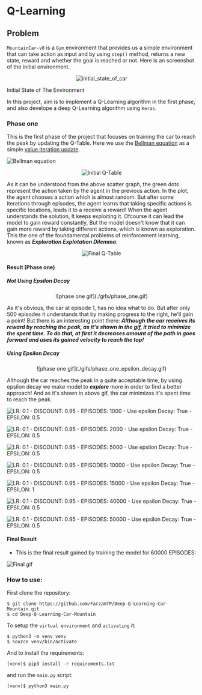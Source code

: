 # Q-Learning

## Problem
`MountainCar-v0` is a `Gym` environment that provides us a simple environment that can take action as input and by using `step()` method, returns a new state, reward and whether the goal is reached or not.
Here is an screenshot of the initial environment.
<p align='center'>
  <img src='./images/initial_state.png' alt='initial_state_of_car'>
  <p>Initial State of The Environment</p>
</p>

In this project, aim is to implement a Q-Learning algorithm in the first phase, and also develope a deep Q-Learning algorithm using `Keras`.

### Phase one
This is the first phase of the project that focuses on training the car to reach the peak by updating the Q-Table.
Here we use the [Bellman equation](https://en.wikipedia.org/wiki/Bellman_equation) as a simple [value iteration update](https://en.wikipedia.org/wiki/Markov_decision_process#Value_iteration).

![Bellman equation](./images/Bellman-Equation.svg)

<p align='center'>
  <img src='./graphs/LR:%200.1%20-%20DISCOUNT:%200.95%20-%20EPISODES:%201000%20-%20Use%20epsilon%20Decay:%20True%20-%20EPSILON:%200.5.png' alt='Initial Q-Table'>
</p>

As it can be understood from the above scatter graph, the green dots represent the action taken by the agent in the previous action. In the plot, the agent chooses a action which is almost random.
But after some iterations through episodes, the agent learns that taking specific actions is specific locations, leads it to a receive a reward!
When the agent understands the solution, It keeps exploiting it. Ofcourse it can lead the model to gain reward constantly, But the model doesn't know that it can gain more reward by taking different actions, which is known as exploration.
This the one of the foundamental problems of reinforcement learning, known as ***Exploration Explotation Dilemma***.


<p align='center'>
  <img src='./graphs/LR:%200.1%20-%20DISCOUNT:%200.95%20-%20EPISODES:%2060000%20-%20Use%20epsilon%20Decay:%20True%20-%20EPSILON:%200.5.png' alt='Final Q-Table'>
</p>

#### Result (Phase one)
##### Not Using Epsilon Decay
<p align='center'>
  ![phase one gif](./gifs/phase_one.gif)
</p>

As it's obvious, the car at episode 1, has no idea what to do. But after only 500 episodes 
it understands that by making progress to the right, he'll gain a point!
But there is an interesting point there:
***Although the car receives its reward by reaching the peak, as it's shown in the gif, it tried to minimize the spent time. To do that, at first it decreases amount of the path in goes forward and uses its gained velocity to reach the top!***

##### Using Epsilon Decay

<p align='center'>
  ![phase one gif](./gifs/phase_one_epsilon_decay.gif)
</p>


Although the car reaches the peak in a quite acceptable time, by using epsilon decay we make model to ***explore*** more in order to find a better approach!
And as it's shown in above gif, the car minimizes it's spent time to reach the peak.


![LR: 0.1 - DISCOUNT: 0.95 - EPISODES: 1000 - Use epsilon Decay: True - EPSILON: 0.5](./plots/LR:%200.05%20-%20DISCOUNT:%200.95%20-%20EPISODES:%201000%20-%20Use%20epsilon%20Decay:%20True%20-%20EPSILON:%200.7.png)


![LR: 0.1 - DISCOUNT: 0.95 - EPISODES: 2000 - Use epsilon Decay: True - EPSILON: 0.5](./plots/LR:%200.1%20-%20DISCOUNT:%200.95%20-%20EPISODES:%201000%20-%20Use%20epsilon%20Decay:%20True%20-%20EPSILON:%200.5.png)


![LR: 0.1 - DISCOUNT: 0.95 - EPISODES: 5000 - Use epsilon Decay: True - EPSILON: 0.5](./plots/LR:%200.1%20-%20DISCOUNT:%200.95%20-%20EPISODES:%205000%20-%20Use%20epsilon%20Decay:%20True%20-%20EPSILON:%200.5.png)


![LR: 0.1 - DISCOUNT: 0.95 - EPISODES: 10000 - Use epsilon Decay: True - EPSILON: 0.5](./plots/LR:%200.1%20-%20DISCOUNT:%200.95%20-%20EPISODES:%2010000%20-%20Use%20epsilon%20Decay:%20True%20-%20EPSILON:%200.5.png)


![LR: 0.1 - DISCOUNT: 0.95 - EPISODES: 15000 - Use epsilon Decay: True - EPSILON: 1](./plots/LR:%200.1%20-%20DISCOUNT:%200.95%20-%20EPISODES:%2015000%20-%20Use%20epsilon%20Decay:%20True%20-%20EPSILON:%201.png)


![LR: 0.1 - DISCOUNT: 0.95 - EPISODES: 40000 - Use epsilon Decay: True - EPSILON: 0.5](./plots/LR:%200.1%20-%20DISCOUNT:%200.95%20-%20EPISODES:%2040000%20-%20Use%20epsilon%20Decay:%20True%20-%20EPSILON:%200.5.png)


![LR: 0.1 - DISCOUNT: 0.95 - EPISODES: 50000 - Use epsilon Decay: True - EPSILON: 0.5](./plots/LR:%200.1%20-%20DISCOUNT:%200.95%20-%20EPISODES:%2050000%20-%20Use%20epsilon%20Decay:%20True%20-%20EPSILON:%200.5.png)


#### Final Result
* This is the final result gained by training the model for 60000 EPISODES:

![Final gif](./gifs/LR:%200.1%20-%20DISCOUNT:%200.95%20-%20EPISODES:%2060000%20-%20Use%20epsilon%20Decay:%20True%20-%20EPSILON:%200.5.gif)

### How to use:
First clone the repository:
```shell script
$ git clone https://github.com/FarzamTP/Deep-Q-Learning-Car-Mountain.git
$ cd Deep-Q-Learning-Car-Mountain
```
To setup the `virtual environment` and `activating` it:
```shell script
$ python3 -m venv venv
$ source venv/bin/activate
```

And to install the requirements:
```shell script
(venv)$ pip3 install -r requirements.txt
```

and run the `main.py` script:
```shell script
(venv)$ python3 main.py
```
